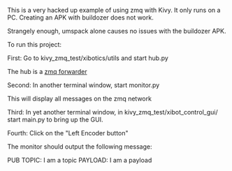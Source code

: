 This is a very hacked up example of using zmq with Kivy. It only runs on a PC. Creating an APK with buildozer does not work.

Strangely enough, umspack alone causes no issues with the buildozer APK.

To run this project:

First: Go to kivy_zmq_test/xibotics/utils and start hub.py

The hub is a [zmq forwarder](http://learning-0mq-with-pyzmq.readthedocs.io/en/latest/pyzmq/devices/forwarder.html)
 
Second: In another terminal window, start monitor.py

This will display all messages on the zmq network

Third: In yet another terminal window, in kivy_zmq_test/xibot_control_gui/ start main.py to bring up the GUI.

Fourth: Click on the "Left Encoder button"

The monitor should output the following message:

PUB TOPIC: I am a topic PAYLOAD: I am a payload